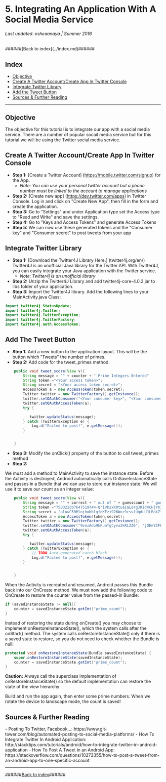 <h1>5. Integrating An Application With A Social Media Service</h1>
<h6>Last updated: osheaanaya | Summer 2016</h6>
######[Back to index](../index.md)######

<h2 id="2_index">Index</h2>

- [Objective](#2_objective)
- [Create A Twitter Account/Create App In Twitter Console](#2_starting)
- [Integrate Twitter Library](#2_usingAS)
- [Add the Tweet Button](#2_testing)
- [Sources & Further Reading](#2_sources)

---

<h2 id="2_objective">Objective</h2>

The objective for this tutorial is to integrate our app with a social media service. There are a number of popular socail media service but for this tutorial we will be using the Twitter social media service.

<h2 id="2_starting">Create A Twitter Account/Create App In Twitter Console</h2>

- **Step 1:** [Create a Twitter Account] (https://mobile.twitter.com/signup) for the App.
 	- *Note: You can use your personal twitter account but a phone number must be linked to the account to manage applications*
- **Step 2:** [Create new app] (https://dev.twitter.com/apps) in Twitter Console. Log in and click on "Create New App", then fill in the form and create the application.
- **Step 3:** Go to "Settings" and under Application type set the Access type to "Read and Write" and save the settings.
- **Step 4:** Go to "Keys and Access Tokens" and generate Access Tokens
- **Step 5:** We can now use these generated tokens and the "Consumer key" and "Consumer secret" to post tweets from your app

<h2 id="2_usingAS">Integrate Twitter Library</h2>

- **Step 1:** [Download the Twitter4J Library Here.] (twitter4j.org/en/) Twitter4J is an unofficial Java library for the Twitter API. With Twitter4J, you can easily integrate your Java application with the Twitter service. 
	- *Note: Twitter4j is an unofficial library*
- **Step 2:** Unzip the Twitter4J Library and add twitter4j-core-4.0.2.jar to libs folder of your application.
- **Step 3:** Import the Twitter4J library. Add the following lines to your MainActivity.java Class:

```Java
import twitter4j.StatusUpdate;
import twitter4j.Twitter;
import twitter4j.TwitterException;
import twitter4j.TwitterFactory;
import twitter4j.auth.AccessToken;
```

<h2 id="2_testing">Add The Tweet Button</h2>

- **Step 1:** Add a new button to the application layout. This will be the button which "Tweets" the number of primes.
- **Step 2:** Add code for the tweet_primes method:
```Java
    public void tweet_score(View v){
        String message = "" + counter + " Prime Integers Entered"
        String token ="<Your access token>";
        String secret = "<Your access token secret>";
        AccessToken a = new AccessToken(token,secret);
        Twitter twitter = new TwitterFactory().getInstance();
        twitter.setOAuthConsumer("<Your consumer key>", "<Your consumer secret>");
        twitter.setOAuthAccessToken(a);
        try {

           twitter.updateStatus(message);
        } catch (TwitterException e) {
            Log.d("Failed to post!", e.getMessage());
        }


    }
```
- **Step 3:** Modify the onClick() property of the button to call tweet_primes method
- **Step 2:**


We must add a method to MainActivity to save the instance state. Before the Activity is destroyed, Android automatically calls OnSaveInstanceState and passes in a Bundle that we can use to store our instance state. We will use it to save our count as an integer value:

```Java
    public void tweet_score(View v){
        String message = "" + correct + " out of " + guesscount + " guesses!";
        String token ="758322037647519744-QriVk2xKRtuaiaLoYgJRid4CHjYmI7I";
        String secret = "aluwC59MlojhobhlgfdKFzi926Woz9csslUqduUJLBokZ";
        AccessToken a = new AccessToken(token,secret);
        Twitter twitter = new TwitterFactory().getInstance();
        twitter.setOAuthConsumer("9vezAdo9kFunTgCyva3kRLZZ6", "jOEeY2F6U4ovaO9WvGYpaEAilQ5HO3LrVDlVjjfzLsIGrCb69i");
        twitter.setOAuthAccessToken(a);
        try {

           twitter.updateStatus(message);
        } catch (TwitterException e) {
            // TODO Auto-generated catch block
            Log.d("Failed to post!", e.getMessage());
        }


    }
```
When the Activity is recreated and resumed, Android passes this Bundle back into our OnCreate method. We must now add the following code to OnCreate to restore the counter value from the passed-in Bundle:

```Java
if (savedInstanceState != null){
    counter = savedInstanceState.getInt("prime_count");
}
```
Instead of restoring the state during onCreate() you may choose to implement onRestoreInstanceState(), which the system calls after the onStart() method. The system calls onRestoreInstanceState() only if there is a saved state to restore, so you do not need to check whether the Bundle is null:

```Java
protected void onRestoreInstanceState(Bundle savedInstanceState) {
    super.onRestoreInstanceState(savedInstanceState);
    counter = savedInstanceState.getInt("prime_count");
}

```

**Caution:** Always call the superclass implementation of onRestoreInstanceState() so the default implementation can restore the state of the view hierarchy

Build and run the app again, then enter some prime numbers. When we rotate the device to landscape mode, the count is saved!



<h2 id="2_sources">Sources & Further Reading</h2>
- Posting To Twitter, Facebook...: https://www.git-tower.com/blog/automated-posting-to-social-media-platforms/
- How To Integrate Twitter In Android Application: http://stacktips.com/tutorials/android/how-to-integrate-twitter-in-android-application
- How To Post A Tweet in an Android App: https://stackoverflow.com/questions/10272355/how-to-post-a-tweet-from-an-android-app-to-one-specific-account

----------
######[Back to index](../index.md)######

<!--osheaanaya CS56 Summer 2016-->



